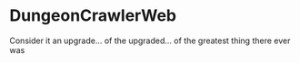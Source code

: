 # DungeonCrawlerWeb
Consider it an upgrade... of the upgraded... of the greatest thing there ever was
